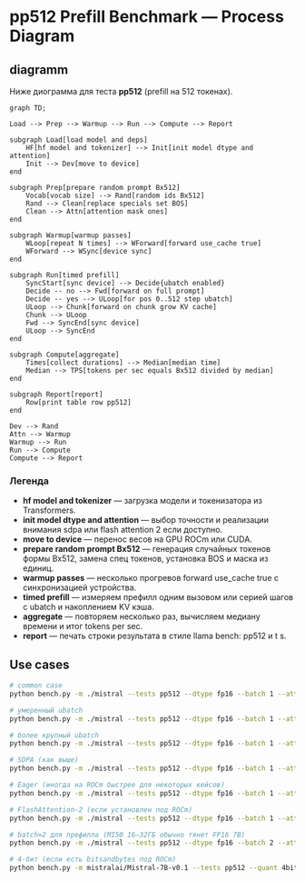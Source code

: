# pp512 Prefill Benchmark — Process Diagram

## diagramm
Ниже диограмма для теста **pp512** (prefill на 512 токенах).

```mermaid
graph TD;

Load --> Prep --> Warmup --> Run --> Compute --> Report

subgraph Load[load model and deps]
    HF[hf model and tokenizer] --> Init[init model dtype and attention]
    Init --> Dev[move to device]
end

subgraph Prep[prepare random prompt Bx512]
    Vocab[vocab size] --> Rand[random ids Bx512]
    Rand --> Clean[replace specials set BOS]
    Clean --> Attn[attention mask ones]
end

subgraph Warmup[warmup passes]
    WLoop[repeat N times] --> WForward[forward use_cache true]
    WForward --> WSync[device sync]
end

subgraph Run[timed prefill]
    SyncStart[sync device] --> Decide{ubatch enabled}
    Decide -- no --> Fwd[forward on full prompt]
    Decide -- yes --> ULoop[for pos 0..512 step ubatch]
    ULoop --> Chunk[forward on chunk grow KV cache]
    Chunk --> ULoop
    Fwd --> SyncEnd[sync device]
    ULoop --> SyncEnd
end

subgraph Compute[aggregate]
    Times[collect durations] --> Median[median time]
    Median --> TPS[tokens per sec equals Bx512 divided by median]
end

subgraph Report[report]
    Row[print table row pp512]
end

Dev --> Rand
Attn --> Warmup
Warmup --> Run
Run --> Compute
Compute --> Report
```

### Легенда
- **hf model and tokenizer** — загрузка модели и токенизатора из Transformers.
- **init model dtype and attention** — выбор точности и реализации внимания sdpa или flash attention 2 если доступно.
- **move to device** — перенос весов на GPU ROCm или CUDA.
- **prepare random prompt Bx512** — генерация случайных токенов формы Bx512, замена спец токенов, установка BOS и маска из единиц.
- **warmup passes** — несколько прогревов forward use_cache true с синхронизацией устройства.
- **timed prefill** — измеряем префилл одним вызовом или серией шагов с ubatch и накоплением KV кэша.
- **aggregate** — повторяем несколько раз, вычисляем медиану времени и итог tokens per sec.
- **report** — печать строки результата в стиле llama bench: pp512 и t s.


## Use cases

```bash
# common case
python bench.py -m ./mistral --tests pp512 --dtype fp16 --batch 1 --attn sdpa --warmup 3 --iters 10 

# умеренный ubatch
python bench.py -m ./mistral --tests pp512 --dtype fp16 --batch 1 --attn sdpa --ubatch 128 --warmup 3 --iters 10 

# более крупный ubatch
python bench.py -m ./mistral --tests pp512 --dtype fp16 --batch 1 --attn sdpa --ubatch 256 --warmup 3 --iters 10 

# SDPA (как выше)
python bench.py -m ./mistral --tests pp512 --dtype fp16 --batch 1 --attn sdpa  --iters 10 

# Eager (иногда на ROCm быстрее для некоторых кейсов)
python bench.py -m ./mistral --tests pp512 --dtype fp16 --batch 1 --attn eager --iters 10 

# FlashAttention-2 (если установлен под ROCm)
python bench.py -m ./mistral --tests pp512 --dtype fp16 --batch 1 --attn flash_attention_2 --iters 10 

# batch=2 для префилла (MI50 16–32ГБ обычно тянет FP16 7B)
python bench.py -m ./mistral --tests pp512 --dtype fp16 --batch 2 --attn sdpa --ubatch 128 --iters 8 

# 4-бит (если есть bitsandbytes под ROCm)
python bench.py -m mistralai/Mistral-7B-v0.1 --tests pp512 --quant 4bit --dtype fp16 --batch 1 --attn sdpa --iters 10 
```